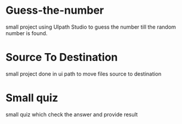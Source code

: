 # Guess-the-number
small project using UIpath Studio to guess the number till the random number is found.
# Source To Destination
small project done in ui path to move files source to destination
# Small quiz
small quiz which check the answer and provide result
